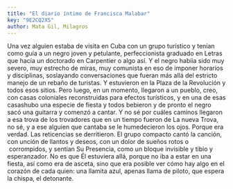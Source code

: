 ```yaml
---
title: "El diario íntimo de Francisca Malabar"
key: "9E2CQ2XS"
author: Mata Gil, Milagros
---
```

<div data-schema-version="8"><p>Una vez alguien estaba de visita en Cuba con un grupo turístico y tenían como guía a un negro joven y petulante, perfeccionista graduado en Letras que hacía un doctorado en Carpentier o algo así. Y el negro habíia sido muy severo, muy estrecho de miras, muy comunista en eso de imponer horarios y disciplinas, soslayando conversaciones que fueran más allá del estricto manejo de un rebaño de turistas. Y estuvieron en la Plaza de la Revolución y todos esos sitios. Pero luego, en un momento, llegaron a un pueblo, creo, con casas coloniales reconstruidas para efectos turísticos, y en una de esas casashubo una especie de fiesta y todos bebieron y de pronto el negro sacó una guitarra y comenzó a cantar. Y no sé por cuáles caminos llegaron a esa trova de los trovadores que en un tiempo fueron de La nueva Trova, no sé, y a ese alguien que cantaba se le humedecieron los ojos. Porque era verdad. Las reticencias se derritieron. El grupo compacto cantó la canción, con unción de llantos y deseos, con un dolor de sueños rotos o &nbsp;corrompidos, y sentían Su Presencia, como un bloque invisible y tibio y esperanzador. No es que Él estuviera allá, porque no iba a estar en una fiesta, así como era de asceta, sino que era posible ver cómo hay algo en el corazón de cada quien: una llamita azul, apenas llama de piloto, que espera la chispa, el detonante.</p> </div>